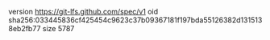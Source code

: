 version https://git-lfs.github.com/spec/v1
oid sha256:033445836cf425454c9623c37b09367181f197bda55126382d1315138eb2fb77
size 5787
